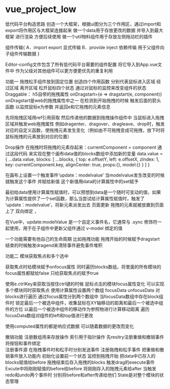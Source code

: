 # vue_project_low
低代码平台构造思路
创造一个大框架，根据ui图分为三个作用区，通过import和export将作用区与大框架连接起来
做一个data用于存放更改的数据 并导入到最大框架 进行渲染 方便后续使用
做一个util物料组件用于存放左侧拖动栏的插件

组件传输{
A．import export 显式传输 
B．provide inject 依赖传输 用于父组件向子组件传输数据
}

Editor-config文件包含了所有低代码平台需要的组件配置 将它导入到App.vue文件中 作为父级对其他组件可以更方便更优先的重复利用

功能一 拖拽松手组件放到固定位置
  创造四个作用函数 分别代表鼠标进入区域 经过区域 离开区域 松开鼠标四个状态 通过对鼠标的监控来改变组件的状态
Draggable： h5自带的拖拽属性
onDragstart={e => dragstart(e, component)}
onDragstart是web的拖拽属性中之一 在检测到开始拖拽的时候 触发后面的箭头函数 以监控鼠标e为参数 并返回e和它拖拽的元素信息

先将拖拽区域用ref引用获取 然后传递他的数据到拖拽操作组件中 当鼠标进入拖拽区域并触发web拖拽属性 例如dragenter、dragover、dragleave、drop时，触发对应的自定义函数，使拖拽元素发生变化（例如由不可拖拽变成可拖拽，放下时将鼠标拖拽的元素放到对应的位置）

Drop操作 在拖拽时将拖拽的元素存起来：currentComponent = component
通过这段代码 来实现在整个画布data值的blocks数组中添加新的变量
data.value = {
            ...data.value, blocks: [
                ...blocks, {
                    top: e.offsetY,
                    left: e.offsetX,
                    zIndex: 1,
                    key: currentComponent.key,
                    alignCenter: true,
                    props:{},
                    model:{}
                }
            ]
        }

在画布上设置一个触发事件‘update：modelvalue’ 当modelvalue发生改变的时候 就触发这个事件 并赋给新值 这个新值用data的计算属性中的set赋予

最初给data使用计算属性赋值时，可以预想到data是一个随时可变动的值，如果为计算属性提供了一个set函数，那么当尝试给计算属性赋值时，触发了 ‘update：modelvalue’，将新元素派发出去 页面更新 拖拽的元素就被放置到页面上了
双向绑定 ，

在Vue中，update:modelValue 是一个自定义事件名，它通常与 .sync 修饰符一起使用，用于在子组件中更新父组件通过 v-model 绑定的值

一个功能需要有他自己的生命周期 比如拖拽功能 拖拽开始的时候赋予dragstart 结束的时候触发dragend来清除事件避免事件堆积


功能二 模块获取焦点和多个选中

获取焦点时给模块赋予onfocus属性 同时遍历blocks数组，将里面的所有模块的focus属性都赋给false 只给获取焦点的赋予true

使用e.ctrlKey来获取当按住ctrl键的时候 鼠标点击的模块focus属性变化 可以实现多个模块同时获取焦点
使用计算属性设置两个数组 focusData unfocusData 对blocks进行遍历 通过focus属性分到两个数组中
当focusData数组中存在block组件时 锁定最后一个被选中组件，收集鼠标在XY轴移动的距离和最后一个被选中组件的方位 以最后一个被选中组件的移动作为参照物进行计算移动距离 遍历focusData数组对组件的left和top值进行更改

使用computed属性的都是响应式数据 可以随着数据的更改而变化

撤销功能
注册数组用来存放操作 索引用于指针操作
先resitry注册重做和撤销事件 将按钮和事件绑定  
注册事件源 在拖拽事件时和松手时分别发送事件 
注册拖拽和松手事件 把重做和撤销事件放入功能内
初始化设置前一个状态 监控到拖拽开始 把data中已存入的blocks赋值给before 拖拽结束后存入拖拽的blocks  触发drag的execute事件  
Excute中将刚刚赋值的before给before 将刚刚存入的拖拽元素给after 当触发redo和undo两个事件时 分别将before和after传递给他们
State是对整个模块的状态管理
